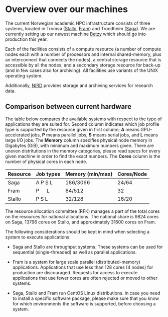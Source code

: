 # Overview over our machines
The current Norwegian academic HPC infrastructure consists of three systems, located in Tromsø ([Stallo](http://hpc-uit.readthedocs.io), [Fram](/quick/fram.md)) and Trondheim ([Saga](/quick/saga.md)).
We are currently setting up our newest machine [Betzy](/quick/betzy.md) which should go into production this year.

Each of the facilities consists of a compute resource (a number of compute nodes each with a number of processors and internal shared-memory, plus an interconnect that connects the nodes), a central storage resource that is accessible by all the nodes, and a secondary storage resource for back-up (and in few cases also for archiving). All facilities use variants of the UNIX operating system.

Additionally, [NIRD](storage/nird.md) provides storage and archiving services for research data.

## Comparison between current hardware

The table below compares the available systems with respect to the type of applications they are suited for. Second column indicates which job profile type is supported by the resource given in first column; **A** means GPU-accelerated jobs, **P** means parallel jobs, **S** means serial jobs, and **L** means large I/O jobs. 
The **Memory** column specifies physical node memory in Gigabytes (GiB), with minimum and maximum numbers given. There are uneven distritutions in the memory categories, please read specs for every given machine in order to find the exact numbers. The **Cores** column is the number of physical cores in each node.

|Resource |	Job types |	Memory (min/max) |	Cores/Node |
| :------------- | :------------- | :------------- | :------------- |
| Saga |    A   P   S   L | 186/3066 |  24/64 |
| Fram |	P&ensp;&ensp;&ensp;L |	64/512 |	32 |
| Stallo |	P   S   L |	32/128 |	16/20 |



The resource allocation committee (RFK) manages a part of the total cores on the resources for national allocations. The national share is 9824 cores on Saga, 13796 cores on Stallo, and approximately 31600 cores on Fram.

The following considerations should be kept in mind when selecting a system to execute applications:

* Saga and Stallo are throughput systems. These systems can be used for sequential (single-threaded) as well as parallel applications.

* Fram is a system for large scale parallel (distributed-memory) applications. Applications that use less than 128 cores (4 nodes) for production are discouraged. Requests for access to execute applications that use fewer cores are often rejected or moved to other systems.

* Saga, Stallo and Fram run CentOS Linux distributions. In case you need to install a specific software package, please make sure that you know for which environments the software is supported, before choosing a system.
